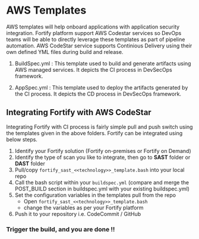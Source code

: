# AWS Templates
AWS templates will help onboard applications with application security integration. Fortify platform support AWS Codestar services so DevOps teams will be able to directly leverage these templates as part of pipeline automation. AWS CodeStar service supports Continious Delivery using their own defined YML files during build and release. 


1.	BuildSpec.yml : This template used to build and generate artifacts using AWS managed services. It depicts the CI process in DevSecOps framework.

2.	AppSpec.yml : This template used to deploy the artifacts generated by the CI process. It depicts the CD process in DevSecOps framework.


## Integrating Fortify with AWS CodeStar
Integrating Fortify with CI process is fairly simple pull and push switch using the templates given in the above folders.  Fortify can be integrated using below steps.

1. Identify your Fortify solution (Fortify on-premises or Fortify on Demand)
2. Identify the type of scan you like to integrate, then go to **SAST** folder or **DAST** folder
3. Pull/copy `fortify_sast_<<technology>>_template.bash` into your local repo
4. Call the bash script within your `buildspec.yml` (compare and merge the POST_BUILD section in buildspec.yml with your existing buildspec.yml)
5. Set the configuration variables in the templates pull from the repo
   - Open `fortify_sast_<<technology>>_template.bash`
   - change the variables as per your Fortify platform
6. Push it to your repository i.e. CodeCommit / GitHub
	
### Trigger the build, and you are done !!
